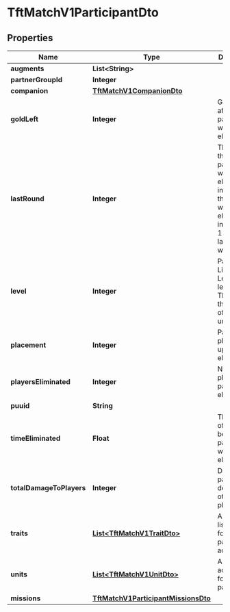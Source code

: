 

# TftMatchV1ParticipantDto


## Properties

| Name | Type | Description | Notes |
|------------ | ------------- | ------------- | -------------|
|**augments** | **List&lt;String&gt;** |  |  [optional] |
|**partnerGroupId** | **Integer** |  |  [optional] |
|**companion** | [**TftMatchV1CompanionDto**](TftMatchV1CompanionDto.md) |  |  |
|**goldLeft** | **Integer** | Gold left after participant was eliminated. |  |
|**lastRound** | **Integer** | The round the participant was eliminated in. Note: If the player was eliminated in stage 2-1 their last_round would be 5. |  |
|**level** | **Integer** | Participant Little Legend level. Note: This is not the number of active units. |  |
|**placement** | **Integer** | Participant placement upon elimination. |  |
|**playersEliminated** | **Integer** | Number of players the participant eliminated. |  |
|**puuid** | **String** |  |  |
|**timeEliminated** | **Float** | The number of seconds before the participant was eliminated. |  |
|**totalDamageToPlayers** | **Integer** | Damage the participant dealt to other players. |  |
|**traits** | [**List&lt;TftMatchV1TraitDto&gt;**](TftMatchV1TraitDto.md) | A complete list of traits for the participant&#39;s active units. |  |
|**units** | [**List&lt;TftMatchV1UnitDto&gt;**](TftMatchV1UnitDto.md) | A list of active units for the participant. |  |
|**missions** | [**TftMatchV1ParticipantMissionsDto**](TftMatchV1ParticipantMissionsDto.md) |  |  [optional] |




